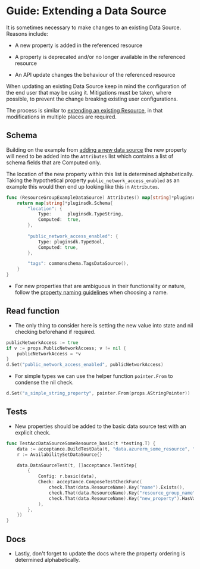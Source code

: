 # Guide: Extending a Data Source

It is sometimes necessary to make changes to an existing Data Source. Reasons include:

* A new property is added in the referenced resource

* A property is deprecated and/or no longer available in the referenced resource

* An API update changes the behaviour of the referenced resource

When updating an existing Data Source keep in mind the configuration of the end user that may be using it.  Mitigations must be taken, where possible, to prevent the change breaking existing user configurations.

The process is similar to [extending an existing Resource](guide-new-fields-to-resource), in that modifications in multiple places are required.

## Schema

Building on the example from [adding a new data source](guide-new-data-source.md) the new property will need to be added into the `Attributes` list which contains a list of schema fields that are Computed only.

The location of the new property within this list is determined alphabetically. Taking the hypothetical property `public_network_access_enabled` as an example this would then end up looking like this in `Attributes`.

```go
func (ResourceGroupExampleDataSource) Attributes() map[string]*pluginsdk.Schema {
	return map[string]*pluginsdk.Schema{
		"location": {
			Type:      pluginsdk.TypeString,
			Computed:  true,
		},
		
		"public_network_access_enabled": {
			Type: pluginsdk.TypeBool,
			Computed: true,
        },       

		"tags": commonschema.TagsDataSource(),
	}
}
```

* For new properties that are ambiguous in their functionality or nature, follow the [property naming guidelines](reference-naming.md) when choosing a name.

## Read function

* The only thing to consider here is setting the new value into state and nil checking beforehand if required.

```go
publicNetworkAccess := true
if v := props.PublicNetworkAccess; v != nil {
	publicNetworkAccess = *v
}
d.Set("public_network_access_enabled", publicNetworkAccess)
```

* For simple types we can use the helper function `pointer.From` to condense the nil check.

```go
d.Set("a_simple_string_property", pointer.From(props.AStringPointer))
```

## Tests

* New properties should be added to the basic data source test with an explicit check.

```go
func TestAccDataSourceSomeResource_basic(t *testing.T) {
	data := acceptance.BuildTestData(t, "data.azurerm_some_resource", "test")
	r := AvailabilitySetDataSource{}

	data.DataSourceTest(t, []acceptance.TestStep{
		{
			Config: r.basic(data),
			Check: acceptance.ComposeTestCheckFunc(
				check.That(data.ResourceName).Key("name").Exists(),
				check.That(data.ResourceName).Key("resource_group_name").Exists(),
				check.That(data.ResourceName).Key("new_property").HasValue("1"),
			),
		},
	})
}
```

## Docs

* Lastly, don't forget to update the docs where the property ordering is determined alphabetically.
